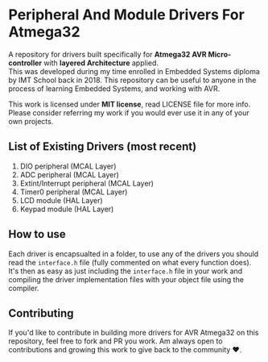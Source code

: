 # Peripheral And Module Drivers For Atmega32

A repository for drivers built specifically for **Atmega32 AVR Micro-controller** with **layered Architecture** applied.  
This was developed during my time enrolled in Embedded Systems diploma by IMT School back in 2018.
This repository can be useful to anyone in the process of learning Embedded Systems, and working with AVR.

This work is licensed under **MIT license**, read LICENSE file for more info. Please consider referring my work if you would ever use it in any of your own projects.


## List of Existing Drivers (most recent)
1. DIO peripheral (MCAL Layer)
2. ADC peripheral (MCAL Layer)
3. Extint/Interrupt peripheral (MCAL Layer)
4. Timer0 peripheral (MCAL Layer)
5. LCD module (HAL Layer)
6. Keypad module (HAL Layer)

## How to use
Each driver is encapsualted in a folder, to use any of the drivers you should read the `interface.h` file (fully commented on what every function does). 
It's then as easy as just including the `interface.h` file in your work and compiling the driver implementation files with your object file using the compiler. 

## Contributing 
If you'd like to contribute in building more drivers for AVR Atmega32 on this repository, feel free to fork and PR you work. Am always open to contributions and growing this work to give back to the community :heart:.


